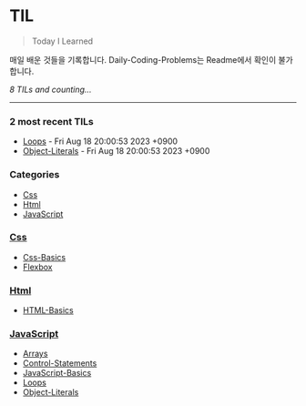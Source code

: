 # TIL
> Today I Learned

매일 배운 것들을 기록합니다.
Daily-Coding-Problems는 Readme에서 확인이 불가합니다.


_8 TILs and counting..._

---

### 2 most recent TILs

- [Loops](JavaScript/loops.md) - Fri Aug 18 20:00:53 2023 +0900
- [Object-Literals](JavaScript/object-literals.md) - Fri Aug 18 20:00:53 2023 +0900

### Categories

- [Css](#Css)
- [Html](#Html)
- [JavaScript](#JavaScript)

### [Css](#Css)
- [Css-Basics](Css/css-basics.md)
- [Flexbox](Css/flexbox.md)

### [Html](#Html)
- [HTML-Basics](Html/html-basics.md)

### [JavaScript](#JavaScript)
- [Arrays](JavaScript/arrays.md)
- [Control-Statements](JavaScript/control-statements.md)
- [JavaScript-Basics](JavaScript/js-basics.md)
- [Loops](JavaScript/loops.md)
- [Object-Literals](JavaScript/object-literals.md)


